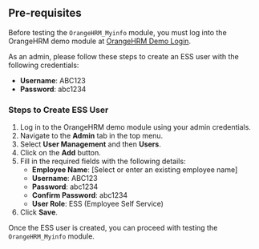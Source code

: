 ## Pre-requisites

Before testing the `OrangeHRM_Myinfo` module, you must log into the OrangeHRM demo module at [OrangeHRM Demo Login](https://opensource-demo.orangehrmlive.com/).

As an admin, please follow these steps to create an ESS user with the following credentials:
- **Username**: ABC123
- **Password**: abc1234

### Steps to Create ESS User

1. Log in to the OrangeHRM demo module using your admin credentials.
2. Navigate to the **Admin** tab in the top menu.
3. Select **User Management** and then **Users**.
4. Click on the **Add** button.
5. Fill in the required fields with the following details:
   - **Employee Name**: [Select or enter an existing employee name]
   - **Username**: ABC123
   - **Password**: abc1234
   - **Confirm Password**: abc1234
   - **User Role**: ESS (Employee Self Service)
6. Click **Save**.

Once the ESS user is created, you can proceed with testing the `OrangeHRM_Myinfo` module.

